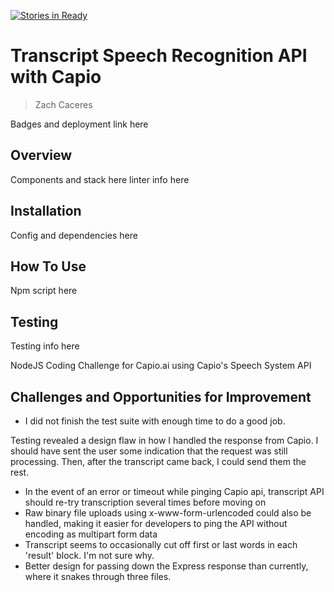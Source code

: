 [![Stories in Ready](https://badge.waffle.io/zcaceres/capio-api.png?label=ready&title=Ready)](https://waffle.io/zcaceres/capio-api?utm_source=badge)
# Transcript Speech Recognition API with Capio
> Zach Caceres

Badges and deployment link here

## Overview
Components and stack here
linter info here

## Installation
Config and dependencies here

## How To Use
Npm script here

## Testing
Testing info here

NodeJS Coding Challenge for Capio.ai using Capio's Speech System API

## Challenges and Opportunities for Improvement
- I did not finish the test suite with enough time to do a good job.

Testing revealed a design flaw in how I handled the response from Capio. I should have sent the user some indication that the request was still processing. Then, after the transcript came back, I could send them the rest.

- In the event of an error or timeout while pinging Capio api, transcript API should re-try transcription several times before moving on
- Raw binary file uploads using x-www-form-urlencoded could also be handled, making it easier for developers to ping the API without encoding as multipart form data
- Transcript seems to occasionally cut off first or last words in each 'result' block. I'm not sure why.
- Better design for passing down the Express response than currently, where it snakes through three files.
